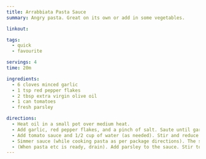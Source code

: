 ```yaml
---
title: Arrabbiata Pasta Sauce
summary: Angry pasta. Great on its own or add in some vegetables.

linkout: 

tags:
  - quick
  - favourite

servings: 4
time: 20m

ingredients:
  - 6 cloves minced garlic
  - 1 tsp red pepper flakes
  - 2 tbsp extra virgin olive oil
  - 1 can tomatoes
  - fresh parsley

directions:
  - Heat oil in a small pot over medium heat.
  - Add garlic, red pepper flakes, and a pinch of salt. Saute until garlic starts to brown, approximately 2-3 minutes.
  - Add tomato sauce and 1/2 cup of water (as needed). Stir and reduce heat to low.
  - Simmer sauce (while cooking pasta as per package directions). The sauce will taste better the longer it cooks, but just 10 minutes or so should do the trick to meld the flavours.
  - (When pasta etc is ready, drain). Add parsley to the sauce. Stir to combine and top with Parmesan cheese if desired. Season to taste with salt, black pepper, and Parmesan.
---
```

